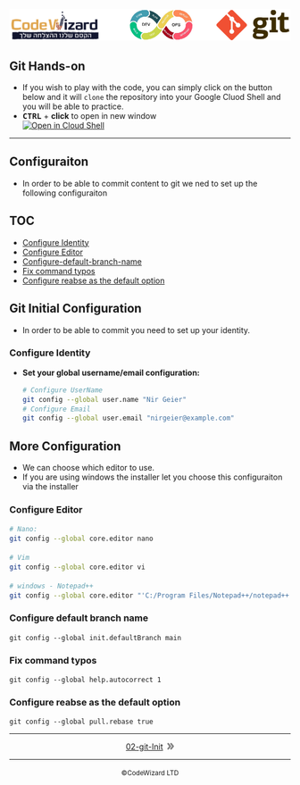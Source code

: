 ![](resources/logos.png)

## Git Hands-on

- If you wish to play with the code, you can simply click on the button below and it will `clone` the repository into your Google Cluod Shell and you will be able to practice.
- **<kbd>CTRL</kbd>** + **click** to open in new window<br/>
    [![Open in Cloud Shell](https://gstatic.com/cloudssh/images/open-btn.svg)](https://console.cloud.google.com/cloudshell/editor?cloudshell_git_repo=https://github.com/nirgeier/Git-Basics)
---

## Configuraiton
- In order to be able to commit content to git we ned to set up the following configuraiton

## TOC
- [Configure Identity](#configure-identity)
- [Configure Editor](#configure-editor)
- [Configure-default-branch-name](#Configure-default-branch-name)
- [Fix command typos](#fix-command-typos)
- [Configure reabse as the default option](#configure-reabse-as-the-default-option)

## Git Initial Configuration
- In order to be able to commit you need to set up your identity.

### Configure Identity
- **Set your global username/email configuration:**
    ```sh
    # Configure UserName
    git config --global user.name "Nir Geier"
    # Configure Email
    git config --global user.email "nirgeier@example.com"
    ```

## More Configuration
- We can choose which editor to use.
- If you are using windows the installer let you choose this configuraiton via the installer


### Configure Editor
```sh
# Nano:
git config --global core.editor nano

# Vim
git config --global core.editor vi

# windows - Notepad++
git config --global core.editor "'C:/Program Files/Notepad++/notepad++.exe' -multiInst -notabbar -nosession -noPlugin"

```

### Configure default branch name
    git config --global init.defaultBranch main
    
    
### Fix command typos
    git config --global help.autocorrect 1
    
### Configure reabse as the default option
    git config --global pull.rebase true
    


<!-- navigation start -->

---

<div align="center">

<a href="../02-git-Init">02-git-Init</a>
&nbsp;<img src="../../resources/next.png">
</div>

---

<div align="center">
    <small>&copy;CodeWizard LTD</small>
</div>
<!-- navigation end -->